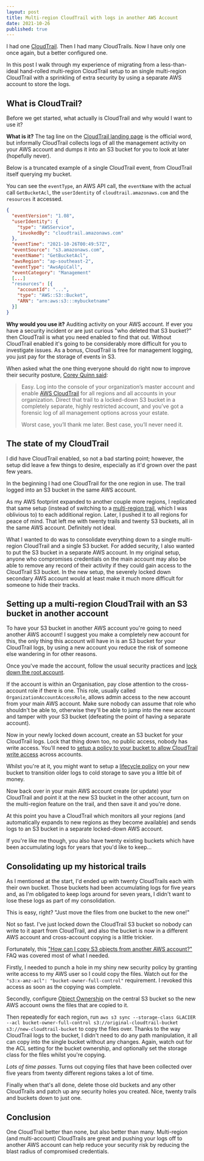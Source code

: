 ```yaml
---
layout: post
title: Multi-region CloudTrail with logs in another AWS Account
date: 2021-10-26
published: true
---
```


I had one [CloudTrail](https://aws.amazon.com/cloudtrail/). Then I had many CloudTrails. Now I have
only one once again, but a better configured one.

In this post I walk through my experience of migrating from a less-than-ideal hand-rolled
multi-region CloudTrail setup to an single multi-region CloudTrail with a sprinkling of extra
security by using a separate AWS account to store the logs.

<!-- more -->

## What is CloudTrail?

Before we get started, what actually is CloudTrail and why would I want to use it?

**What is it?** The tag line on the [CloudTrail landing page](https://aws.amazon.com/cloudtrail/) is
the official word, but informally CloudTrail collects logs of all the management activity on your
AWS account and dumps it into an S3 bucket for you to look at later (hopefully never).

Below is a truncated example of a single CloudTrail event, from CloudTrail itself querying my
bucket.

You can see the `eventType`, an AWS API call, the `eventName` with the actual call `GetBucketAcl`,
the `userIdentity` of `cloudtrail.amazonaws.com` and the `resources` it accessed.

```json
{  
  "eventVersion": "1.08",  
  "userIdentity": {  
    "type": "AWSService",  
    "invokedBy": "cloudtrail.amazonaws.com"  
  },  
  "eventTime": "2021-10-26T00:49:57Z",  
  "eventSource": "s3.amazonaws.com",  
  "eventName": "GetBucketAcl",  
  "awsRegion": "ap-southeast-2",  
  "eventType": "AwsApiCall",  
  "eventCategory": "Management"  
  [...]
  "resources": [{  
    "accountId": "...",  
    "type": "AWS::S3::Bucket",  
    "ARN": "arn:aws:s3:::mybucketname"  
  }]
}
```


**Why would you use it?** Auditing activity on your AWS account. If ever you have a security
incident or are just curious "who deleted that S3 bucket?" then CloudTrail is what you need enabled
to find that out. Without CloudTrail enabled it's going to be considerably more difficult for you to
investigate issues. As a bonus, CloudTrail is free for management logging, you just pay for the
storage of events in S3.

When asked what the one thing everyone should do right now to improve their security posture, [Corey
Quinn
said](https://aws.amazon.com/blogs/security/definitely-not-an-aws-security-profile-corey-quinn-a-cloud-economist-who-doesnt-work-here/):

> Easy. Log into the console of your organization’s master account and enable [AWS CloudTrail](https://aws.amazon.com/cloudtrail/)
> for all regions and all accounts in your organization. Direct that trail to a locked-down S3
> bucket in a completely separate, highly restricted account, and you’ve got a forensic log of all
> management options across your estate.
> 
> Worst case, you’ll thank me later. Best case, you’ll never need it.

## The state of my CloudTrail

I did have CloudTrail enabled, so not a bad starting point; however, the setup did leave a few
things to desire, especially as it'd grown over the past few years.

In the beginning I had one CloudTrail for the one region in use. The trail logged into an S3 bucket
in the same AWS account.

As my AWS footprint expanded to another couple more regions, I replicated that same setup (instead
of switching to a [multi-region
trail](https://aws.amazon.com/about-aws/whats-new/2015/12/turn-on-cloudtrail-across-all-regions-and-support-for-multiple-trails/),
which I was oblivious to) to each additional region. Later, I pushed it to all regions for peace of
mind. That left me with twenty trails and twenty S3 buckets, all in the same AWS account. Definitely
not ideal.

What I wanted to do was to consolidate everything down to a single multi-region CloudTrail and a
single S3 bucket. For added security, I also wanted to put the S3 bucket in a separate AWS account.
In my original setup, anyone who compromises credentials on the main account may also be able to
remove any record of their activity if they could gain access to the CloudTrail S3 bucket. In the
new setup, the severely locked down secondary AWS account would at least make it much more difficult
for someone to hide their tracks.

## Setting up a multi-region CloudTrail with an S3 bucket in another account

To have your S3 bucket in another AWS account you're going to need another AWS account! I suggest
you make a completely new account for this, the only thing this account will have in is an S3 bucket
for your CloudTrail logs, by using a new account you reduce the risk of someone else wandering in
for other reasons.

Once you've made the account, follow the usual security practices and [lock down the root
account](https://docs.aws.amazon.com/IAM/latest/UserGuide/best-practices.html#lock-away-credentials).

If the account is within an Organisation, pay close attention to the cross-account role if there is
one. This role, usually called `OrganizationAccountAccessRole`, allows admin access to the new
account from your main AWS account. Make sure nobody can assume that role who shouldn't be able to,
otherwise they'll be able to jump into the new account and tamper with your S3 bucket (defeating the
point of having a separate account).

Now in your newly locked down account, create an S3 bucket for your CloudTrail logs. Lock that thing
down too, no public access, nobody has write access. You'll need to [setup a policy to your bucket
to allow CloudTrail write
access](https://docs.aws.amazon.com/awscloudtrail/latest/userguide/cloudtrail-set-bucket-policy-for-multiple-accounts.html)
across accounts.

Whilst you're at it, you might want to setup a [lifecycle
policy](https://docs.aws.amazon.com/AmazonS3/latest/userguide/object-lifecycle-mgmt.html) on your
new bucket to transition older logs to cold storage to save you a little bit of money.

Now back over in your main AWS account create (or update) your CloudTrail and point it at the new S3
bucket in the other account, turn on the multi-region feature on the trail, and then save it and
you're done.

At this point you have a CloudTrail which monitors all your regions (and automatically expands to
new regions as they become available) and sends logs to an S3 bucket in a separate locked-down AWS
account.

If you're like me though, you also have twenty existing buckets which have been accumulating logs
for years that you'd like to keep...

## Consolidating up my historical trails

As I mentioned at the start, I'd ended up with twenty CloudTrails each with their own bucket. Those
buckets had been accumulating logs for five years and, as I'm obligated to keep logs around for
seven years, I didn't want to lose these logs as part of my consolidation.

This is easy, right? "Just move the files from one bucket to the new one!"

Not so fast. I've just locked down the CloudTrail S3 bucket so nobody can write to it apart from
CloudTrail, and also the bucket is now in a different AWS account and cross-account copying is a
little trickier.

Fortunately, this ["How can I copy S3 objects from another AWS
account?"](https://aws.amazon.com/premiumsupport/knowledge-center/copy-s3-objects-account/) FAQ was
covered most of what I needed.

Firstly, I needed to punch a hole in my shiny new security policy by granting write access to my AWS
user so I could copy the files. Watch out for the `"s3:x-amz-acl": "bucket-owner-full-control"`
requirement. I revoked this access as soon as the copying was complete.

Secondly, configure [Object
Ownership](https://docs.aws.amazon.com/AmazonS3/latest/userguide/about-object-ownership.html) on the
central S3 bucket so the new AWS account owns the files that are copied to it.

Then repeatedly for each region, run `aws s3 sync --storage-class GLACIER --acl
bucket-owner-full-control s3://original-cloudtrail-bucket s3://new-cloudtrail-bucket` to copy the
files over. Thanks to the way CloudTrail logs to the bucket, I didn't need to do any path
manipulation, it all can copy into the single bucket without any changes. Again, watch out for the
ACL setting for the bucket ownership, and optionally set the storage class for the files whilst
you're copying.

_Lots of time passes._ Turns out copying files that have been collected over five years from twenty
different regions takes a lot of time.

Finally when that's all done, delete those old buckets and any other CloudTrails and patch up any
security holes you created. Nice, twenty trails and buckets down to just one.

## Conclusion

One CloudTrail better than none, but also better than many. Multi-region (and multi-account)
CloudTrails are great and pushing your logs off to another AWS account can help reduce your security
risk by reducing the blast radius of compromised credentials.
